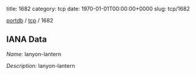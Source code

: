 title: 1682
category: tcp
date: 1970-01-01T00:00:00+0000
slug: tcp/1682

[portdb](/) / [tcp](/category/tcp.html) / 1682


## IANA Data

_Name:_ lanyon-lantern

_Description:_ lanyon-lantern

